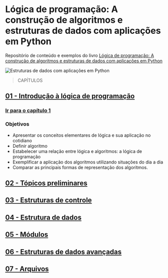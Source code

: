 # Lógica de programação: A construção de algoritmos e estruturas de dados com aplicações em Python

Repositório de conteúdo e exemplos do livro [Lógica de programação: A construção de algoritmos e estruturas de dados com aplicações em Python](https://www.amazon.com.br/L%C3%B3gica-programa%C3%A7%C3%A3o-constru%C3%A7%C3%A3o-algoritmos-estruturas/dp/8582605722/)


![Estruturas de dados com aplicações em Python](https://m.media-amazon.com/images/I/71iXxChqvyL._SY466_.jpg)

> CAPÍTULOS

## [01 - Introdução à lógica de programação](1-introducao-a-logica/README.md)

### [Ir para o capítulo 1](1-introducao-a-logica/README.md)

### Objetivos

- Apresentar os conceitos elementares de lógica e sua aplicação no cotidiano
- Definir algoritmo
- Estabelecer uma relação entre lógica e algoritmos: a lógica de programação
- Exemplificar a aplicação dos algoritmos utilizando situações do dia a dia
- Comparar as principais formas de representação dos algoritmos.

## [02 - Tópicos preliminares](2-topicos-preliminares/README.md)

## [03 - Estruturas de controle](3-estruturas-de-controle/README.md)

## [04 - Estrutura de dados](4-estrutura-de-dados/README.md)

## [05 - Módulos](5-modulos/README.md)

## [06 - Estruturas de dados avançadas](6-estrutura-de-dados-avancadas/README.md)

## [07 - Arquivos](7-arquivos/README.md)
